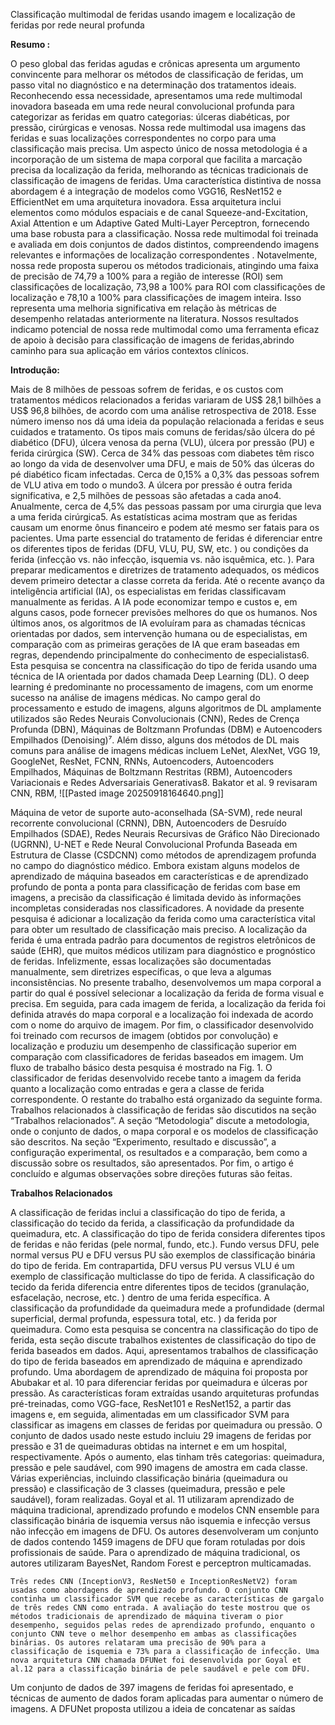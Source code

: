 
Classificação multimodal de feridas usando imagem e localização de feridas por rede neural profunda

**Resumo :** 

O peso global das feridas agudas e crônicas apresenta um argumento convincente para melhorar os métodos de classificação de feridas, um passo vital no diagnóstico e na determinação dos tratamentos ideais. Reconhecendo essa necessidade, apresentamos uma rede multimodal inovadora baseada em uma rede neural convolucional profunda para categorizar as feridas em quatro categorias: úlceras diabéticas, por pressão, cirúrgicas e venosas. Nossa rede multimodal usa imagens das feridas e suas localizações correspondentes no corpo para uma classificação mais precisa. Um aspecto único de nossa metodologia é a incorporação de um sistema de mapa corporal que facilita a marcação precisa da localização da ferida, melhorando as técnicas tradicionais de classificação de imagens de feridas. Uma característica distintiva de nossa abordagem é a integração de modelos como VGG16, ResNet152 e EfficientNet em uma arquitetura inovadora. Essa arquitetura inclui elementos como módulos espaciais e de canal Squeeze-and-Excitation, Axial Attention e um Adaptive Gated Multi-Layer Perceptron, fornecendo uma base robusta para a classificação. Nossa rede multimodal foi treinada e avaliada em dois conjuntos de dados distintos, compreendendo imagens relevantes e informações de localização correspondentes . Notavelmente, nossa rede proposta superou os métodos tradicionais, atingindo uma faixa de precisão de 74,79 a 100% para a região de interesse (ROI) sem classificações de localização, 73,98 a 100% para ROI com classificações de localização e 78,10 a 100% para classificações de imagem inteira. Isso representa uma melhoria significativa em relação às métricas de desempenho relatadas anteriormente na literatura. Nossos resultados indicamo potencial de nossa rede multimodal como uma ferramenta eficaz de apoio à decisão para classificação de imagens de feridas,abrindo caminho para sua aplicação em vários contextos clínicos.

**Introdução:** 

Mais de 8 milhões de pessoas sofrem de feridas, e os custos com tratamentos médicos relacionados a feridas variaram de US$ 28,1 bilhões a US$ 96,8 bilhões, de acordo com uma análise retrospectiva de 2018.
Esse número imenso nos dá uma ideia da população relacionada a feridas e seus cuidados e tratamento.
Os tipos mais comuns de feridas/são úlcera do pé diabético (DFU), úlcera venosa da perna (VLU), úlcera por pressão (PU) e ferida cirúrgica (SW).
Cerca de 34% das pessoas com diabetes têm risco ao longo da vida de desenvolver uma DFU, e mais de 50% das úlceras do pé diabético ficam infectadas.
Cerca de 0,15% a 0,3% das pessoas sofrem de VLU ativa em todo o mundo3.
A úlcera por pressão é outra ferida significativa, e 2,5 milhões de pessoas são afetadas a cada ano4.
Anualmente, cerca de 4,5% das pessoas passam por uma cirurgia que leva a uma ferida cirúrgica5.
As estatísticas acima mostram que as feridas causam um enorme ônus financeiro e podem até mesmo ser fatais para os pacientes.
Uma parte essencial do tratamento de feridas é diferenciar entre os diferentes tipos de feridas (DFU, VLU, PU, SW, etc.
) ou condições da ferida (infecção vs.
 não infecção, isquemia vs.
 não isquêmica, etc.
). Para preparar medicamentos e diretrizes de tratamento adequados, os médicos devem primeiro detectar a classe correta da ferida.
Até o recente avanço da inteligência artificial (IA), os especialistas em feridas classificavam manualmente as feridas.
A IA pode economizar tempo e custos e, em alguns casos, pode fornecer previsões melhores do que os humanos. Nos últimos anos, os algoritmos de IA evoluíram para as chamadas técnicas orientadas por dados, sem intervenção humana ou de especialistas, em comparação com as primeiras gerações de IA que eram baseadas em regras, dependendo principalmente do conhecimento de especialistas6.
Esta pesquisa se concentra na classificação do tipo de ferida usando uma técnica de IA orientada por dados chamada Deep Learning (DL). O deep learning é predominante no processamento de imagens, com um enorme sucesso na análise de imagens médicas. No campo geral do processamento e estudo de imagens, alguns algoritmos de DL amplamente utilizados são Redes Neurais Convolucionais (CNN), Redes de Crença Profunda (DBN), Máquinas de Boltzmann Profundas (DBM) e Autoencoders Empilhados (Denoising)⁷. Além disso, alguns dos métodos de DL mais comuns para análise de imagens médicas incluem LeNet, AlexNet, VGG 19, GoogleNet, ResNet, FCNN, RNNs, Autoencoders, Autoencoders Empilhados, Máquinas de Boltzmann Restritas (RBM), Autoencoders Variacionais e Redes Adversariais Generativas8. Bakator et al. 9 revisaram CNN, RBM,
![[Pasted image 20250918164640.png]]


Máquina de vetor de suporte auto-aconselhada (SA-SVM), rede neural recorrente convolucional (CRNN), DBN, Autoencoders de Desruído Empilhados (SDAE), Redes Neurais Recursivas de Gráfico Não Direcionado (UGRNN), U-NET e Rede Neural Convolucional Profunda Baseada em Estrutura de Classe (CSDCNN) como métodos de aprendizagem profunda no campo do diagnóstico médico.
Embora existam alguns modelos de aprendizado de máquina baseados em características e de aprendizado profundo de ponta a ponta para classificação de feridas com base em imagens, a precisão da classificação é limitada devido às informações incompletas consideradas nos classificadores.
A novidade da presente pesquisa é adicionar a localização da ferida como uma característica vital para obter um resultado de classificação mais preciso.
A localização da ferida é uma entrada padrão para documentos de registros eletrônicos de saúde (EHR), que muitos médicos utilizam para diagnóstico e prognóstico de feridas.
Infelizmente, essas localizações são documentadas manualmente, sem diretrizes específicas, o que leva a algumas inconsistências.
No presente trabalho, desenvolvemos um mapa corporal a partir do qual é possível selecionar a localização da ferida de forma visual e precisa.
Em seguida, para cada imagem de ferida, a localização da ferida foi definida através do mapa corporal e a localização foi indexada de acordo com o nome do arquivo de imagem.
Por fim, o classificador desenvolvido foi treinado com recursos de imagem (obtidos por convolução) e localização e produziu um desempenho de classificação superior em comparação com classificadores de feridas baseados em imagem.
Um fluxo de trabalho básico desta pesquisa é mostrado na Fig.
 1.
O classificador de feridas desenvolvido recebe tanto a imagem da ferida quanto a localização como entradas e gera a classe de ferida correspondente.
O restante do trabalho está organizado da seguinte forma.
Trabalhos relacionados à classificação de feridas são discutidos na seção “Trabalhos relacionados”.
A seção “Metodologia” discute a metodologia, onde o conjunto de dados, o mapa corporal e os modelos de classificação são descritos.
Na seção “Experimento, resultado e discussão”, a configuração experimental, os resultados e a comparação, bem como a discussão sobre os resultados, são apresentados.
Por fim, o artigo é concluído e algumas observações sobre direções futuras são feitas.


**Trabalhos Relacionados**

 A classificação de feridas inclui a classificação do tipo de ferida, a classificação do tecido da ferida, a classificação da profundidade da queimadura, etc. A classificação do tipo de ferida considera diferentes tipos de feridas e não feridas (pele normal, fundo, etc.). Fundo versus DFU, pele normal versus PU e DFU versus PU são exemplos de classificação binária do tipo de ferida. Em contrapartida, DFU versus PU versus VLU é um exemplo de classificação multiclasse do tipo de ferida. A classificação do tecido da ferida diferencia entre diferentes tipos de tecidos (granulação, esfacelação, necrose, etc. ) dentro de uma ferida específica. A classificação da profundidade da queimadura mede a profundidade (dermal superficial, dermal profunda, espessura total, etc. ) da ferida por queimadura. Como esta pesquisa se concentra na classificação do tipo de ferida, esta seção discute trabalhos existentes de classificação do tipo de ferida baseados em dados.
Aqui, apresentamos trabalhos de classificação do tipo de ferida baseados em aprendizado de máquina e aprendizado profundo. Uma abordagem de aprendizado de máquina foi proposta por Abubakar et al. 10 para diferenciar feridas por queimadura e úlceras por pressão. As características foram extraídas usando arquiteturas profundas pré-treinadas, como VGG-face, ResNet101 e ResNet152, a partir das imagens e, em seguida, alimentadas em um classificador SVM para classificar as imagens em classes de feridas por queimadura ou pressão. O conjunto de dados usado neste estudo incluiu 29 imagens de feridas por pressão e 31 de queimaduras obtidas na internet e em um hospital, respectivamente. Após o aumento, elas tinham três categorias: queimadura, pressão e pele saudável, com 990 imagens de amostra em cada classe.
Várias experiências, incluindo classificação binária (queimadura ou pressão) e classificação de 3 classes (queimadura, pressão e pele saudável), foram realizadas. Goyal et al.
11 utilizaram aprendizado de máquina tradicional, aprendizado profundo e modelos CNN ensemble para classificação binária de isquemia versus não isquemia e infecção versus não infecção em imagens de DFU. Os autores desenvolveram um conjunto de dados contendo 1459 imagens de DFU que foram rotuladas por dois profissionais de saúde. Para o aprendizado de máquina tradicional, os autores utilizaram BayesNet, Random Forest e perceptron multicamadas.

	Três redes CNN (InceptionV3, ResNet50 e InceptionResNetV2) foram usadas como abordagens de aprendizado profundo. O conjunto CNN continha um classificador SVM que recebe as características de gargalo de três redes CNN como entrada. A avaliação do teste mostrou que os métodos tradicionais de aprendizado de máquina tiveram o pior desempenho, seguidos pelas redes de aprendizado profundo, enquanto o conjunto CNN teve o melhor desempenho em ambas as classificações binárias. Os autores relataram uma precisão de 90% para a classificação de isquemia e 73% para a classificação de infecção. Uma nova arquitetura CNN chamada DFUNet foi desenvolvida por Goyal et al.12 para a classificação binária de pele saudável e pele com DFU.
	
Um conjunto de dados de 397 imagens de feridas foi apresentado, e técnicas de aumento de dados foram aplicadas para aumentar o número de imagens.
A DFUNet proposta utilizou a ideia de concatenar as saídas